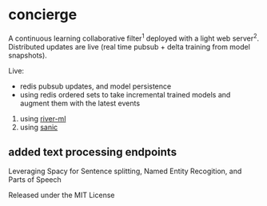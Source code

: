 # concierge

A continuous learning collaborative filter<sup>1</sup> deployed with a light web server<sup>2</sup>. Distributed updates are live (real time pubsub + delta training from model snapshots). 

Live:  
- redis pubsub updates, and model persistence
- using redis ordered sets to take incremental trained models and augment them with the latest events

1. using [river-ml](https://riverml.xyz/)
2. using [sanic](https://sanic.readthedocs.io/)

## added text processing endpoints

Leveraging Spacy for Sentence splitting, Named Entity Recogition, and Parts of Speech

Released under the MIT License
